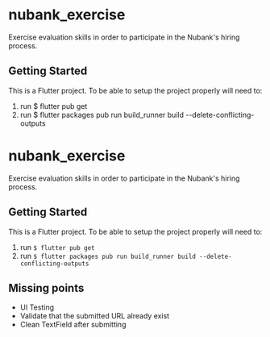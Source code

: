 # nubank_exercise

Exercise evaluation skills in order to participate in the Nubank's hiring process.

## Getting Started

This is a Flutter project. To be able to setup the project properly will need to:

1. run $ flutter pub get
2. run $ flutter packages pub run build_runner build --delete-conflicting-outputs 
# nubank_exercise

Exercise evaluation skills in order to participate in the Nubank's hiring process.

## Getting Started

This is a Flutter project. To be able to setup the project properly will need to:

1. run `$ flutter pub get`
2. run `$ flutter packages pub run build_runner build --delete-conflicting-outputs`

## Missing points

- UI Testing
- Validate that the submitted URL already exist
- Clean TextField after submitting
